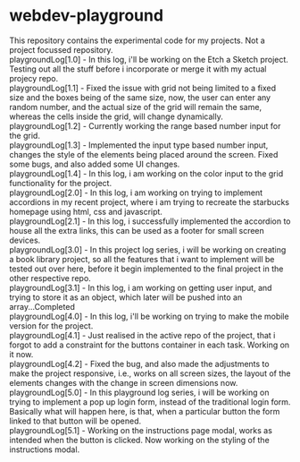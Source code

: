 # webdev-playground
This repository contains the experimental code for my projects. Not a project focussed repository. </br>
playgroundLog[1.0] - In this log, i'll be working on the Etch a Sketch project. Testing out all the stuff before i incorporate or merge it with my actual projecy repo. </br>
playgroundLog[1.1] - Fixed the issue with grid not being limited to a fixed size and the boxes being of the same size, now, the user can enter any random number, and the actual size of the grid will remain the same, whereas the cells inside the grid, will change dynamically. </br>
playgroundLog[1.2] - Currently working the range based number input for the grid. </br>
playgroundLog[1.3] - Implemented the input type based number input, changes the style of the elements being placed around the screen. Fixed some bugs, and also added some UI changes. </br>
playgroundLog[1.4] - In this log, i am working on the color input to the grid functionality for the project.
</br>
playgroundLog[2.0] - In this log, i am working on trying to implement accordions in my recent project, where i am trying to recreate the starbucks homepage using html, css and javascript. </br>
playgroundLog[2.1] - In this log, i successfully implemented the accordion to house all the extra links, this can be used as a footer for small screen devices. </br>
playgroundLog[3.0] - In this project log series, i will be working on creating a book library project, so all the features that i want to implement will be tested out over here, before it begin implemented to the final project in the other respective repo. </br>
playgroundLog[3.1] - In this log, i am working on getting user input, and trying to store it as an object, which later will be pushed into an array...Completed</br>
playgroundLog[4.0] - In this log, i'll be working on trying to make the mobile version for the project. </br> 
playgroundLog[4.1] - Just realised in the active repo of the project, that i forgot to add a constraint for the buttons container in each task. Working on it now. </br>
playgroundLog[4.2] - Fixed the bug, and also made the adjustments to make the project responsive, i.e., works on all screen sizes, the layout of the elements changes with the change in screen dimensions now. </br>
playgroundLog[5.0] - In this playground log series, i will be working on trying to implement a pop up login form, instead of the traditional login form. Basically what will happen here, is that, when a particular button the form linked to that button will be opened. </br>
playgroundLog[5.1] - Working on the instructions page modal, works as intended when the button is clicked. Now working on the styling of the instructions modal.</br>